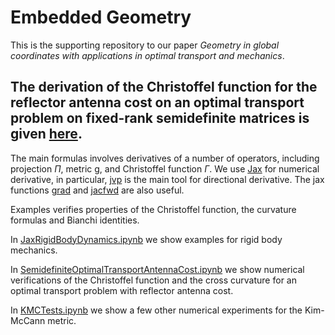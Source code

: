 # Embedded Geometry

This is the supporting repository to our paper *Geometry in global coordinates with
applications in optimal transport and
mechanics*.

## The derivation of the Christoffel function for the reflector antenna cost on an optimal transport problem on fixed-rank semidefinite matrices is given [here](https://github.com/dnguyend/EmbeddedGeometry/blob/main/derive_gamma.pdf).

The main formulas involves derivatives of a number of operators, including projection $\Pi$, metric $\mathsf{g}$, and Christoffel function $\Gamma$. We use [Jax](https://jax.readthedocs.io/en/latest/index.html) for numerical derivative, in particular, [jvp](https://jax.readthedocs.io/en/latest/_autosummary/jax.jvp.html) is the main tool for directional derivative. The jax functions [grad](https://jax.readthedocs.io/en/latest/_autosummary/jax.grad.html#jax.grad) and [jacfwd](https://jax.readthedocs.io/en/latest/_autosummary/jax.jacfwd.html) are also useful.

Examples verifies properties of the Christoffel function, the curvature formulas and Bianchi identities.

In [JaxRigidBodyDynamics.ipynb](https://github.com/dnguyend/EmbeddedGeometry/blob/main/colab/JaxRigidBodyDynamics.ipynb) we show examples for rigid body mechanics.

In [SemidefiniteOptimalTransportAntennaCost.ipynb](https://github.com/dnguyend/EmbeddedGeometry/blob/main/colab/SemidefiniteOptimalTransportAntennaCost.ipynb) we show numerical verifications of the Christoffel function and the cross curvature for an optimal transport problem with reflector antenna cost.

In [KMCTests.ipynb](https://github.com/dnguyend/EmbeddedGeometry/blob/main/colab/KMCTests.ipynb) we show a few other numerical experiments for the Kim-McCann metric.
